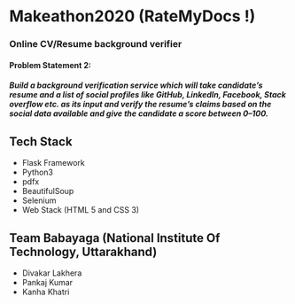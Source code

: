 # Makeathon2020 (RateMyDocs !)
### Online CV/Resume background verifier
#### Problem Statement 2:
##### Build a background verification service which will take candidate’s resume and a list of social profiles like GitHub, LinkedIn, Facebook, Stack overflow etc. as its input and verify the resume’s claims based on the social data available and give the candidate a score between 0–100.


## Tech Stack
* Flask Framework
* Python3
* pdfx
* BeautifulSoup
* Selenium
* Web Stack (HTML 5 and CSS 3)

## Team Babayaga (National Institute Of Technology, Uttarakhand)
* Divakar Lakhera
* Pankaj Kumar
* Kanha Khatri

